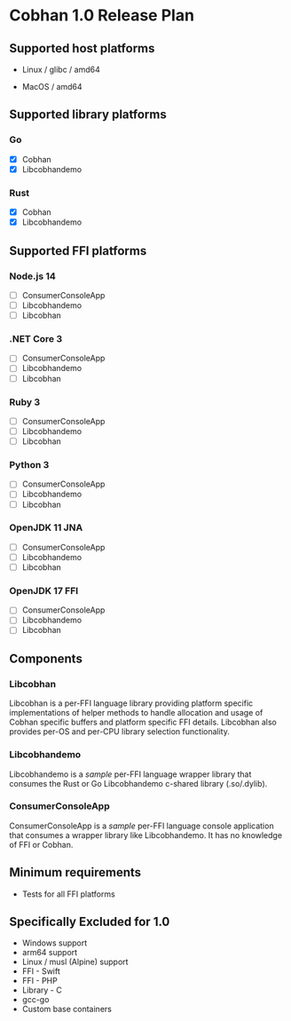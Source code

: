 # Cobhan 1.0 Release Plan

## Supported host platforms

* Linux / glibc / amd64

* MacOS / amd64

## Supported library platforms

### Go

- [x] Cobhan
- [x] Libcobhandemo

### Rust

- [x] Cobhan
- [x] Libcobhandemo

## Supported FFI platforms

### Node.js 14

- [ ] ConsumerConsoleApp
- [ ] Libcobhandemo
- [ ] Libcobhan

### .NET Core 3

- [ ] ConsumerConsoleApp
- [ ] Libcobhandemo
- [ ] Libcobhan

### Ruby 3

- [ ] ConsumerConsoleApp
- [ ] Libcobhandemo
- [ ] Libcobhan

### Python 3

- [ ] ConsumerConsoleApp
- [ ] Libcobhandemo
- [ ] Libcobhan

### OpenJDK 11 JNA

- [ ] ConsumerConsoleApp
- [ ] Libcobhandemo
- [ ] Libcobhan

### OpenJDK 17 FFI

- [ ] ConsumerConsoleApp
- [ ] Libcobhandemo
- [ ] Libcobhan

## Components

### Libcobhan

Libcobhan is a per-FFI language library providing platform specific implementations of helper methods to handle allocation and usage of Cobhan specific buffers and platform specific FFI details.  Libcobhan also provides per-OS and per-CPU library selection functionality.

### Libcobhandemo

Libcobhandemo is a *sample* per-FFI language wrapper library that consumes the Rust or Go Libcobhandemo c-shared library (.so/.dylib).

### ConsumerConsoleApp

ConsumerConsoleApp is a *sample* per-FFI language console application that consumes a wrapper library like Libcobhandemo.  It has no knowledge of FFI or Cobhan.

## Minimum requirements

* Tests for all FFI platforms

## Specifically Excluded for 1.0

* Windows support
* arm64 support
* Linux / musl (Alpine) support
* FFI - Swift
* FFI - PHP
* Library - C
* gcc-go
* Custom base containers
